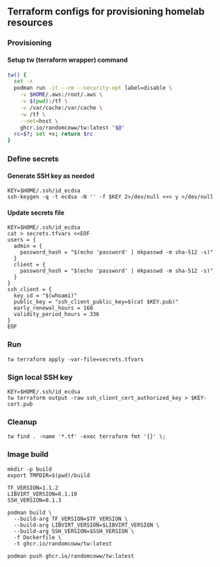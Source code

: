 ## Terraform configs for provisioning homelab resources

### Provisioning

#### Setup tw (terraform wrapper) command

```bash
tw() {
  set -x
  podman run -it --rm --security-opt label=disable \
    -v $HOME/.aws:/root/.aws \
    -v $(pwd):/tf \
    -v /var/cache:/var/cache \
    -w /tf \
    --net=host \
    ghcr.io/randomcoww/tw:latest "$@"
  rc=$?; set +x; return $rc
}
```

### Define secrets

#### Generate SSH key as needed

```
KEY=$HOME/.ssh/id_ecdsa
ssh-keygen -q -t ecdsa -N '' -f $KEY 2>/dev/null <<< y >/dev/null
```

#### Update secrets file

```
KEY=$HOME/.ssh/id_ecdsa
cat > secrets.tfvars <<EOF
users = {
  admin = {
    password_hash = "$(echo 'password' | mkpasswd -m sha-512 -s)"
  }
  client = {
    password_hash = "$(echo 'password' | mkpasswd -m sha-512 -s)"
  }
}
ssh_client = {
  key_id = "$(whoami)"
  public_key = "ssh_client_public_key=$(cat $KEY.pub)"
  early_renewal_hours = 168
  validity_period_hours = 336
}
EOF
```

### Run

```
tw terraform apply -var-file=secrets.tfvars
```

### Sign local SSH key

```
KEY=$HOME/.ssh/id_ecdsa
tw terraform output -raw ssh_client_cert_authorized_key > $KEY-cert.pub
```

### Cleanup

```
tw find . -name '*.tf' -exec terraform fmt '{}' \;
```

### Image build

```
mkdir -p build
export TMPDIR=$(pwd)/build

TF_VERSION=1.1.2
LIBVIRT_VERSION=0.1.10
SSH_VERSION=0.1.3

podman build \
  --build-arg TF_VERSION=$TF_VERSION \
  --build-arg LIBVIRT_VERSION=$LIBVIRT_VERSION \
  --build-arg SSH_VERSION=$SSH_VERSION \
  -f Dockerfile \
  -t ghcr.io/randomcoww/tw:latest
```

```
podman push ghcr.io/randomcoww/tw:latest
```